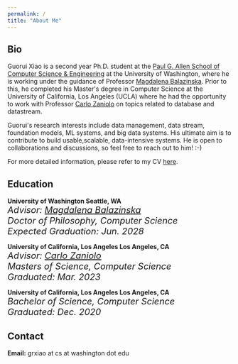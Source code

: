 ```yaml
---
permalink: /
title: "About Me"
---
```


## Bio

Guorui Xiao is a second year Ph.D. student at the [Paul G. Allen School of Computer Science & Engineering](https://www.cs.washington.edu/) at the University of Washington, where he is working under the guidance of Professor [Magdalena Balazinska](https://www.cs.washington.edu/people/faculty/magda). Prior to this, he completed his Master's degree in Computer Science at the University of California, Los Angeles (UCLA) where he had the opportunity to work with Professor [Carlo Zaniolo](http://web.cs.ucla.edu/~zaniolo/) on topics related to database and datastream.

Guorui's research interests include data management, data stream, foundation models, ML systems, and big data systems. His ultimate aim is to contribute to build usable,scalable, data-intensive systems. He is open to collaborations and discussions, so feel free to reach out to him! :-)

For more detailed information, please refer to my CV [here](/assets/files/CV_Guorui_Xiao_2024_v2.pdf).

## Education

<i class="fa-li fas fa-graduation-cap"></i> **University of Washington							                    Seattle, WA** <br>
<span style="font-size:20px; font-style: oblique;">*Advisor:* [Magdalena Balazinska](https://www.cs.washington.edu/people/faculty/magda)</span> <br>
<span style="font-size:20px; font-style: oblique;">*Doctor of Philosophy, Computer Science*</span> <br>
<span style="font-size:20px; font-style: oblique;">*Expected Graduation: Jun. 2028*</span>


<i class="fa-li fas fa-graduation-cap"></i> **University of California, Los Angeles								Los Angeles, CA** <br>
<span style="font-size:20px; font-style: oblique;">*Advisor:* [Carlo Zaniolo](http://web.cs.ucla.edu/~zaniolo/)</span> <br>
<span style="font-size:20px; font-style: oblique;">*Masters of Science, Computer Science*</span> <br>
<span style="font-size:20px; font-style: oblique;">*Graduated: Mar. 2023*</span>


<i class="fa-li fas fa-graduation-cap"></i> **University of California, Los Angeles								Los Angeles, CA** <br>
<span style="font-size:20px; font-style: oblique;">*Bachelor of Science, Computer Science*</span> <br>
<span style="font-size:20px; font-style: oblique;">*Graduated: Dec. 2020*</span>



## Contact

**Email:** grxiao at cs at washington dot edu